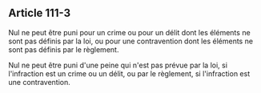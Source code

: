 Article 111-3
----
Nul ne peut être puni pour un crime ou pour un délit dont les éléments ne sont
pas définis par la loi, ou pour une contravention dont les éléments ne sont pas
définis par le règlement.

Nul ne peut être puni d'une peine qui n'est pas prévue par la loi, si
l'infraction est un crime ou un délit, ou par le règlement, si l'infraction est
une contravention.

